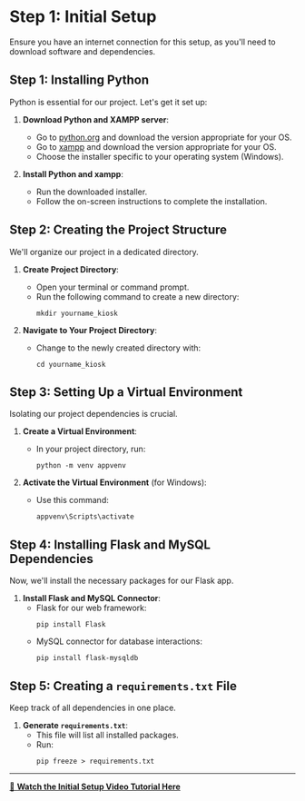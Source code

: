 # Step 1: Initial Setup

Ensure you have an internet connection for this setup, as you'll need to download software and dependencies.

## Step 1: Installing Python
Python is essential for our project. Let's get it set up:

1. **Download Python and XAMPP server**:
   - Go to [python.org](https://www.python.org/downloads/) and download the version appropriate for your OS.
   - Go to [xampp](https://www.apachefriends.org/) and download the version appropriate for your OS.
   - Choose the installer specific to your operating system (Windows).

2. **Install Python and xampp**:
   - Run the downloaded installer.
   - Follow the on-screen instructions to complete the installation.

## Step 2: Creating the Project Structure
We'll organize our project in a dedicated directory.

1. **Create Project Directory**:
   - Open your terminal or command prompt.
   - Run the following command to create a new directory:
     ```
     mkdir yourname_kiosk
     ```

2. **Navigate to Your Project Directory**:
   - Change to the newly created directory with:
     ```
     cd yourname_kiosk
     ```

## Step 3: Setting Up a Virtual Environment
Isolating our project dependencies is crucial.

1. **Create a Virtual Environment**:
   - In your project directory, run:
     ```
     python -m venv appvenv
     ```

2. **Activate the Virtual Environment** (for Windows):
   - Use this command:
     ```
     appvenv\Scripts\activate
     ```

## Step 4: Installing Flask and MySQL Dependencies
Now, we'll install the necessary packages for our Flask app.

1. **Install Flask and MySQL Connector**:
   - Flask for our web framework:
     ```
     pip install Flask
     ```
   - MySQL connector for database interactions:
     ```
     pip install flask-mysqldb
     ```

## Step 5: Creating a `requirements.txt` File
Keep track of all dependencies in one place.

1. **Generate `requirements.txt`**:
   - This file will list all installed packages.
   - Run:
     ```
     pip freeze > requirements.txt
     ```

---

[🎥 **Watch the Initial Setup Video Tutorial Here**](https://www.example.com/video-tutorial)


